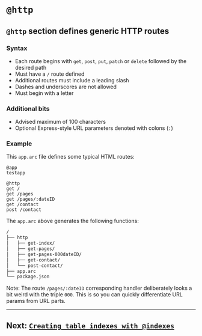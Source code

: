 # `@http`

## `@http` section defines generic HTTP routes

### Syntax

- Each route begins with `get`, `post`, `put`, `patch` or `delete` followed by the desired path
- Must have a `/` route defined
- Additional routes must include a leading slash
- Dashes and underscores are not allowed
- Must begin with a letter

### Additional bits
- Advised maximum of 100 characters
- Optional Express-style URL parameters denoted with colons (`:`)

### Example

This `app.arc` file defines some typical HTML routes:

```arc
@app
testapp

@http
get /
get /pages
get /pages/:dateID
get /contact
post /contact
```

The `app.arc` above generates the following functions:

```bash
/
├── http
│   ├── get-index/
│   ├── get-pages/
│   ├── get-pages-000dateID/
│   ├── get-contact/
│   └── post-contact/
├── app.arc
└── package.json
```

Note: The route `/pages/:dateID` corresponding handler deliberately looks a bit weird with the triple `000`. This is so you can quickly differentiate URL params from URL parts.


---

## Next: [`Creating table indexes with @indexes`](/reference/arc/indexes)
